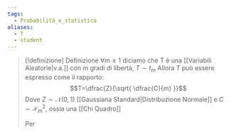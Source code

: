 ```yaml
---
tags:
  - Probabilità_e_statistica
aliases:
  - T
  - student
---
```


>[!definizione]  Definizione
>$\forall m\geq 1$  diciamo che T è una [[Variabili Aleatorie|v.a.]] con $m$ gradi di libertà, $T\sim t_{m}$
>Allora $T$ può essere espresso come il rapporto:
>$$T=\dfrac{Z}{\sqrt{ \dfrac{C}{m} }}$$
>Dove $Z\sim \mathcal{N}(0,1)$ [[Gaussiana Standard|Distribuzione Normale]]
>e $C\sim\mathcal{X}^2_{m}$, ossia una [[Chi Quadro]]
>
>Per 